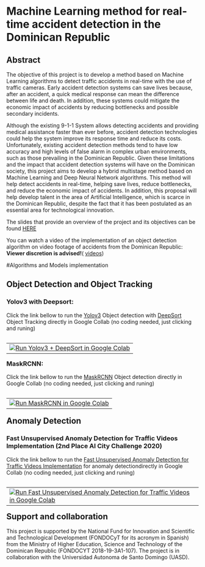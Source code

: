 # Machine Learning method for real-time accident detection in the Dominican Republic

## Abstract

The objective of this project is to develop a method based on Machine Learning algorithms to detect traffic accidents in real-time with the use of traffic cameras. Early accident detection systems can save lives because, after an accident, a quick medical response can mean the difference between life and death. In addition, these systems could mitigate the economic impact of accidents by reducing bottlenecks and possible secondary incidents. 

Although the existing 9-1-1 System allows detecting accidents and providing medical assistance faster than ever before, accident detection technologies could help the system improve its response time and reduce its costs. Unfortunately, existing accident detection methods tend to have low accuracy and high levels of false alarm in complex urban environments, such as those prevailing in the Dominican Republic. Given these limitations and the impact that accident detection systems will have on the Dominican society, this project aims to develop a hybrid multistage method based on Machine Learning and Deep Neural Network algorithms. This method will help detect accidents in real-time, helping save lives, reduce bottlenecks, and reduce the economic impact of accidents. In addition, this proposal will help develop talent in the area of Artificial Intelligence, which is scarce in the Dominican Republic, despite the fact that it has been postulated as an essential area for technological innovation.

The slides that provide an overview of the project and its objectives can be found [HERE](https://sites.lafayette.edu/lopezbec/files/2020/04/20191208-Propuesta-de-Deteccion-de-Accidentes-FONDOCYT-CL-AA-VC-RV_v1.pdf)

You can watch a video of the implementation of an object detection algorithm on video footage of accidents from the Dominican Republic: **Viewer discretion is advised!**( [videos](https://www.youtube.com/watch?v=MZTDC0jko1E&feature=youtu.be)) 




#Algorithms and Models implementation

## Object Detection and Object Tracking

### Yolov3 with Deepsort: 

Click the link bellow to run the [Yolov3]( https://github.com/ultralytics/yolov3) Object detection with [DeepSort]( https://github.com/nwojke/deep_sort)  Object Tracking directly in Google Collab (no coding needed, just clicking and runing) 

<table align="left">
  <td>
    <a target="_blank" href="https://colab.research.google.com/github/lopezbec/Traffic_Accident_Detection/blob/master/Yolov3_DeepSort/GPU/Implementation_Object_tracker.ipynb"><img src="https://www.tensorflow.org/images/colab_logo_32px.png" />Run Yolov3 + DeepSort in Google Colab</a>
  </td>
</table>
<br></br>

### MaskRCNN: 

Click the link bellow to run the [MaskRCNN](https://github.com/matterport/Mask_RCNN) Object detection directly in Google Collab (no coding needed, just clicking and runing) 

<table align="left">
  <td>
    <a target="_blank" href="https://colab.research.google.com/github/lopezbec/Traffic_Accident_Detection/blob/master/MaskRCNN-ODS/video_detection_run.ipynb"><img src="https://www.tensorflow.org/images/colab_logo_32px.png" />Run MaskRCNN in Google Colab</a>
  </td>
</table>
<br></br>

## Anomaly Detection

### Fast Unsupervised Anomaly Detection for Traffic Videos Implementation (2nd Place AI City Challenge 2020)
Click the link bellow to run the [Fast Unsupervised Anomaly Detection for Traffic Videos Implementation](https://github.com/kevaldoshi17/NVIDIA_AICITY) for anomaly detectiondirectly in Google Collab (no coding needed, just clicking and runing) 

<table align="left">
  <td>
    <a target="_blank" href="https://colab.research.google.com/github/lopezbec/Traffic_Accident_Detection/blob/master/Anomaly_Detection_Models/Fast_Unsupervised_Anomaly_Detection_Traffic_Videos_Implementation.ipynb"><img src="https://www.tensorflow.org/images/colab_logo_32px.png" />Run Fast Unsupervised Anomaly Detection for Traffic Videos in Google Colab</a>
  </td>
</table>
<br></br>

## Support and collaboration

This project is supported by the National Fund for Innovation and Scientific and Technological Development (FONDOCyT for its acronym in Spanish) from the  Ministry of Higher Education, Science and Technology of the Dominican Republic (FONDOCYT 2018-19-3A1-107). The project is in collaboration with the Universidad Autonoma de Santo Domingo (UASD).

